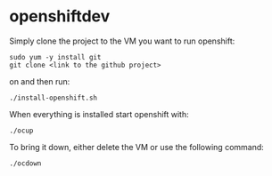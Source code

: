# openshiftdev

Simply clone the project to the VM you want to run openshift:

```shell
sudo yum -y install git
git clone <link to the github project>
```

on and then run:

```shell
./install-openshift.sh
```

When everything is installed start openshift with:

```shell
./ocup
```

To bring it down, either delete the VM or use the following command:

```shell
./ocdown
```
